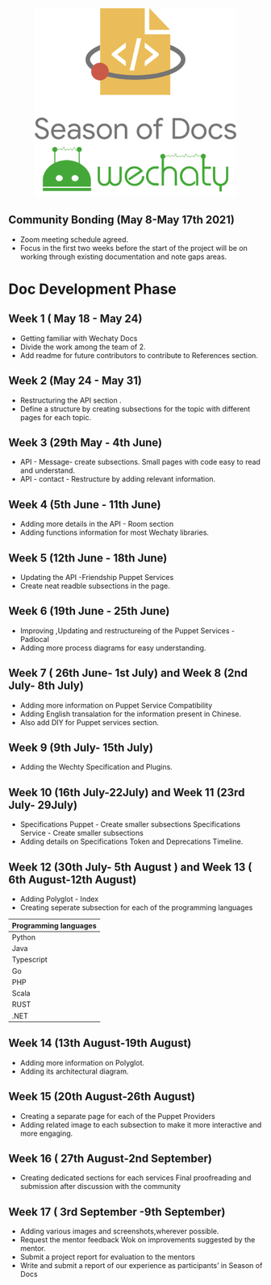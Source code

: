<div align="center">
<img src="assets/gsod-2021-1.svg" width="400" />
<br />
<img src="assets/gsod-2021-2.svg" width="400" />
<br />
</div>

## Community Bonding (May 8-May 17th 2021)

* Zoom meeting schedule agreed.
* Focus in the first two weeks before the start of the project will be on working through existing documentation and note gaps areas.

# Doc Development Phase

## Week 1 ( May 18 - May 24)	
* Getting familiar with Wechaty Docs
* Divide the work among the team of 2.
* Add readme for future contributors to contribute to References section. 

## Week 2 (May 24 - May 31)	
* Restructuring the API section .
* Define a structure by  creating subsections for the topic with different pages for each topic.

## Week 3 (29th May - 4th June)	
* API - Message- create subsections. Small pages with code easy to read and understand.
* API - contact - Restructure	 by adding relevant information.

## Week 4 (5th June - 11th June)	
* Adding more details in the API - Room section
* Adding functions  information for most  Wechaty libraries.

## Week 5 (12th June - 18th June)	
* Updating the API -Friendship Puppet Services 
* Create neat readble subsections in the page.
 
## Week 6 (19th June - 25th June)	
* Improving ,Updating and  restructureing of the  Puppet Services - Padlocal
* Adding more process diagrams for easy understanding.	 

## Week 7 ( 26th June- 1st July) and Week 8 (2nd July- 8th July)
* Adding more information on Puppet Service Compatibility 
* Adding English transalation for the information present in Chinese.
* Also add DIY for Puppet services section. 

## Week 9 (9th July- 15th July) 	
* Adding the Wechty Specification and Plugins.

## Week 10 (16th July-22July) and Week 11 (23rd July- 29July)
* Specifications Puppet - Create smaller subsections Specifications Service - Create smaller subsections
* Adding details on Specifications Token and Deprecations Timeline.

## Week 12 (30th July- 5th August ) and Week 13 ( 6th August-12th August)	
* Adding Polyglot - Index 
* Creating seperate subsection for each of the programming languages

| Programming languages |
|-----------------------|
| Python                |
| Java                  |
| Typescript            |
| Go                    |
| PHP                   |
| Scala                 |
| RUST                  |
| .NET                  |
	 
## Week 14 (13th August-19th August)	
* Adding more information on Polyglot.
* Adding its architectural diagram.

## Week 15 (20th August-26th August)	
* Creating a separate page for each of the Puppet Providers 
* Adding  related image to each subsection to make it more interactive and more engaging.	 

## Week 16 ( 27th August-2nd September)	
* Creating dedicated sections for each services Final proofreading and submission after discussion with the community	
  
## Week 17 ( 3rd September -9th September)	
* Adding various images and screenshots,wherever possible. 
* Request the mentor feedback Wok on improvements suggested by the mentor.
* Submit a project report for evaluation to the mentors 
* Write and submit a report of our experience as participants’ in Season of Docs
